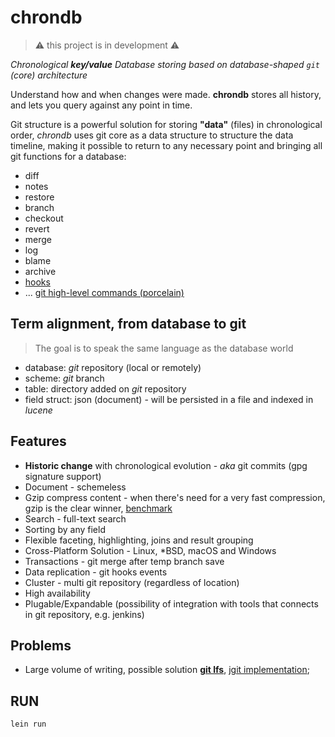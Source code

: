 # chrondb

> ⚠️ this project is in development ⚠️

_Chronological **key/value** Database storing based on database-shaped `git` (core) architecture_

Understand how and when changes were made. **chrondb** stores all history, and lets you query against any point in time.

Git structure is a powerful solution for storing **"data"** (files) in chronological order, _chrondb_ uses git core as a data structure to structure the data timeline, making it possible to return to any necessary point and bringing all git functions for a database:

- diff
- notes
- restore
- branch
- checkout
- revert
- merge
- log
- blame
- archive
- [hooks](https://git-scm.com/docs/githooks#_hooks)
- ... [git high-level commands (porcelain)](https://git-scm.com/docs/git#_high_level_commands_porcelain)

## Term alignment, from database to git

> The goal is to speak the same language as the database world

- database: _git_ repository (local or remotely)
- scheme: _git_ branch
- table: directory added on _git_ repository
- field struct: json (document) - will be persisted in a file and indexed in _lucene_

## Features

- **Historic change** with chronological evolution - _aka_ git commits (gpg signature support)
- Document - schemeless
- Gzip compress content - when there's need for a very fast compression, gzip is the clear winner, [benchmark](https://tukaani.org/lzma/benchmarks.html)
- Search - full-text search
- Sorting by any field
- Flexible faceting, highlighting, joins and result grouping
- Cross-Platform Solution - Linux, \*BSD, macOS and Windows
- Transactions - git merge after temp branch save
- Data replication - git hooks events
- Cluster - multi git repository (regardless of location)
- High availability
- Plugable/Expandable (possibility of integration with tools that connects in git repository, e.g. jenkins)

## Problems

- Large volume of writing, possible solution **[git lfs](https://git-lfs.github.com/)**, [jgit implementation](https://github.com/eclipse/jgit/blob/master/org.eclipse.jgit.lfs/src/org/eclipse/jgit/lfs/Lfs.java);

## RUN

```sh
lein run
```
